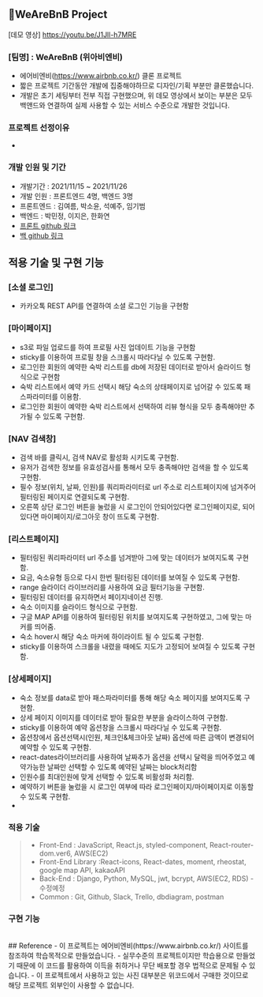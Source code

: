 ## 🏡WeAreBnB Project

[데모 영상] https://youtu.be/J1Jll-h7MRE

### [팀명] : WeAreBnB (위아비엔비)

- 에어비엔비(https://www.airbnb.co.kr/) 클론 프로젝트
- 짧은 프로젝트 기간동안 개발에 집중해야하므로 디자인/기획 부분만 클론했습니다.
- 개발은 초기 세팅부터 전부 직접 구현했으며, 위 데모 영상에서 보이는 부분은 모두 백앤드와 연결하여 실제 사용할 수 있는 서비스 수준으로 개발한 것입니다.

### 프로젝트 선정이유

- 

### 개발 인원 및 기간

- 개발기간 : 2021/11/15 ~ 2021/11/26
- 개발 인원 : 프론트엔드 4명, 백엔드 3명
- 프론트엔드 : 김여름, 박소윤, 석예주, 임기범
- 백엔드 : 박민정, 이지은, 한화연
- [프론트 github 링크](https://github.com/wecode-bootcamp-korea/26-2nd-WeAreBnB-frontend.git)
- [백 github 링크](https://github.com/wecode-bootcamp-korea/26-2nd-WeAreBnB-backend.git)
  <br>

## 적용 기술 및 구현 기능
### [소셜 로그인]
- 카카오톡 REST API를 연결하여 소셜 로그인 기능을 구현함

### [마이페이지]
- s3로 파일 업로드를 하여 프로필 사진 업데이트 기능을 구현함
- sticky를 이용하여 프로필 창을 스크롤시 따라다닐 수 있도록 구현함.
- 로그인한 회원의 예약한 숙박 리스트를 db에 저장된 데이터로 받아서 슬라이드 형식으로 구현함
- 숙박 리스트에서 예약 카드 선택시 해당 숙소의 상태페이지로 넘어갈 수 있도록 패스파라미터를 이용함.
- 로그인한 회원이 예약한 숙박 리스트에서 선택하여 리뷰 형식을 모두 충족해야만 추가될 수 있도록 구현함. 

### [NAV 검색창]
- 검색 바를 클릭시, 검색 NAV로 활성화 시키도록 구현함.
- 유저가 검색한 정보를 유효성검사를 통해서 모두 충족해야만 검색을 할 수 있도록 구현함.
- 필수 정보(위치, 날짜, 인원)를 쿼리파라미터로 url 주소로 리스트페이지에 넘겨주어 필터링된 페이지로 연결되도록 구현함.
- 오른쪽 상단 로그인 버튼을 눌렀을 시 로그인이 안되어있다면 로그인페이지로, 되어있다면 마이페이지/로그아웃 창이 뜨도록 구현함.

### [리스트페이지]
- 필터링된 쿼리파라미터 url 주소를 넘겨받아 그에 맞는 데이터가 보여지도록 구현함.
- 요금, 숙소유형 등으로 다시 한번 필터링된 데이터를 보여질 수 있도록 구현함.
- range 슬라이더 라이브러리를 사용하여 요금 필터기능을 구현함.
- 필터링된 데이터를 유지하면서 페이지네이션 진행.
- 숙소 이미지를 슬라이드 형식으로 구현함.
- 구글 MAP API를 이용하여 필터링된 위치를 보여지도록 구현하였고, 그에 맞는 마커를 띄어줌. 
- 숙소 hover시 해당 숙소 마커에 하이라이트 될 수 있도록 구현함.
- sticky를 이용하여 스크롤을 내렸을 때에도 지도가 고정되어 보여질 수 있도록 구현함.

### [상세페이지]
- 숙소 정보를 data로 받아 패스파라미터를 통해 해당 숙소 페이지를 보여지도록 구현함.
- 상세 페이지 이미지를 데이터로 받아 필요한 부분을 슬라이스하여 구현함.
- sticky를 이용하여 예약 옵션창을 스크롤시 따라다닐 수 있도록 구현함.
- 옵션창에서 옵션선택시(인원, 체크인&체크아웃 날짜) 옵션에 따른 금액이 변경되어 예약할 수 있도록 구현함. 
- react-dates라이브러리를 사용하여 날짜추가 옵션을 선택시 달력을 띄어주었고 예약가능한 날짜만 선택할 수 있도록 예약된 날짜는 block처리함
- 인원수를 최대인원에 맞게 선택할 수 있도록 비활성화 처리함.
- 예약하기 버튼을 눌렀을 시 로그인 여부에 따라 로그인페이지/마이페이지로 이동할 수 있도록 구현함.
- 

### 적용 기술
> - Front-End : JavaScript, React.js, styled-component, React-router-dom.ver6, AWS(EC2) 
> - Front-End Library :React-icons, React-dates, moment, rheostat, google map API, kakaoAPI
> - Back-End : Django, Python, MySQL, jwt, bcrypt, AWS(EC2, RDS) - 수정예정
> - Common : Git, Github, Slack, Trello, dbdiagram, postman

### 구현 기능

<br>
## Reference
- 이 프로젝트는 에어비엔비(https://www.airbnb.co.kr/) 사이트를 참조하여 학습목적으로 만들었습니다.
- 실무수준의 프로젝트이지만 학습용으로 만들었기 때문에 이 코드를 활용하여 이득을 취하거나 무단 배포할 경우 법적으로 문제될 수 있습니다.
- 이 프로젝트에서 사용하고 있는 사진 대부분은 위코드에서 구매한 것이므로 해당 프로젝트 외부인이 사용할 수 없습니다.
